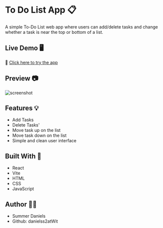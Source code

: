 # To Do List App 📋

A simple To-Do List web app where users can add/delete tasks and change whether a task is near the top or bottom of a list.

## Live Demo 🖥️
🔗 [Click here to try the app](https://danielss2atwit.github.io/ToDo_List/)

## Preview 📷
![screenshot](screenshots/todolistapp.png) 

## Features 💡
- Add Tasks
- Delete Tasks'
- Move task up on the list
- Move task down on the list
- Simple and clean user interface

## Built With 🔨
- React
- Vite
- HTML
- CSS
- JavaScript

## Author 👩‍💻
- Summer Daniels
- Github: danielss2atWit
